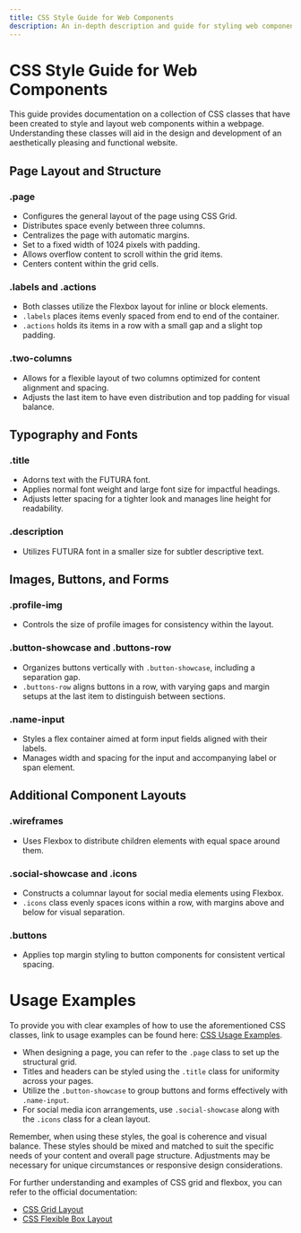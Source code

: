 ```yaml
---
title: CSS Style Guide for Web Components
description: An in-depth description and guide for styling web components in a modern webpage.
---
```


# CSS Style Guide for Web Components
This guide provides documentation on a collection of CSS classes that have been created to style and layout web components within a webpage. Understanding these classes will aid in the design and development of an aesthetically pleasing and functional website.

## Page Layout and Structure

### .page
- Configures the general layout of the page using CSS Grid.
- Distributes space evenly between three columns.
- Centralizes the page with automatic margins.
- Set to a fixed width of 1024 pixels with padding.
- Allows overflow content to scroll within the grid items.
- Centers content within the grid cells.

### .labels and .actions
- Both classes utilize the Flexbox layout for inline or block elements.
- `.labels` places items evenly spaced from end to end of the container.
- `.actions` holds its items in a row with a small gap and a slight top padding.

### .two-columns
- Allows for a flexible layout of two columns optimized for content alignment and spacing.
- Adjusts the last item to have even distribution and top padding for visual balance.

## Typography and Fonts

### .title
- Adorns text with the FUTURA font.
- Applies normal font weight and large font size for impactful headings.
- Adjusts letter spacing for a tighter look and manages line height for readability.

### .description
- Utilizes FUTURA font in a smaller size for subtler descriptive text.

## Images, Buttons, and Forms

### .profile-img
- Controls the size of profile images for consistency within the layout.

### .button-showcase and .buttons-row
- Organizes buttons vertically with `.button-showcase`, including a separation gap.
- `.buttons-row` aligns buttons in a row, with varying gaps and margin setups at the last item to distinguish between sections.

### .name-input
- Styles a flex container aimed at form input fields aligned with their labels.
- Manages width and spacing for the input and accompanying label or span element.

## Additional Component Layouts

### .wireframes
- Uses Flexbox to distribute children elements with equal space around them.

### .social-showcase and .icons
- Constructs a columnar layout for social media elements using Flexbox.
- `.icons` class evenly spaces icons within a row, with margins above and below for visual separation.

### .buttons
- Applies top margin styling to button components for consistent vertical spacing.

# Usage Examples

To provide you with clear examples of how to use the aforementioned CSS classes, link to usage examples can be found here: [CSS Usage Examples](#).

- When designing a page, you can refer to the `.page` class to set up the structural grid.
- Titles and headers can be styled using the `.title` class for uniformity across your pages.
- Utilize the `.button-showcase` to group buttons and forms effectively with `.name-input`.
- For social media icon arrangements, use `.social-showcase` along with the `.icons` class for a clean layout.

Remember, when using these styles, the goal is coherence and visual balance. These styles should be mixed and matched to suit the specific needs of your content and overall page structure. Adjustments may be necessary for unique circumstances or responsive design considerations.

For further understanding and examples of CSS grid and flexbox, you can refer to the official documentation:
- [CSS Grid Layout](https://developer.mozilla.org/en-US/docs/Web/CSS/CSS_Grid_Layout)
- [CSS Flexible Box Layout](https://developer.mozilla.org/en-US/docs/Web/CSS/CSS_Flexible_Box_Layout)